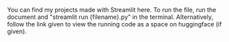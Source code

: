 You can find my projects made with Streamlit here. To run the file, run the document and "streamlit run {filename}.py" in the terminal. Alternatively, follow the link given to view the running code as a space on huggingface (if given).
